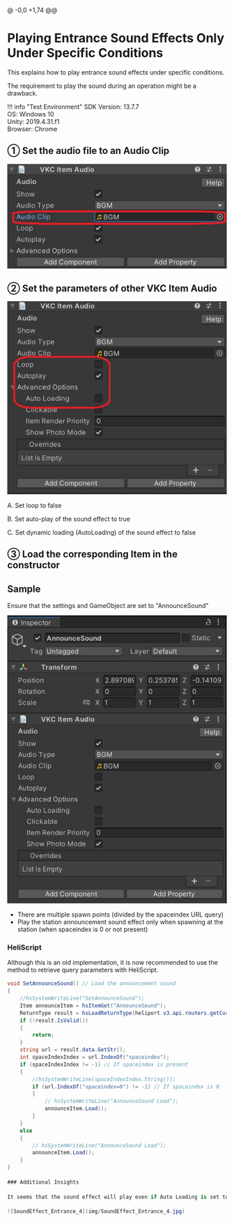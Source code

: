 @ -0,0 +1,74 @@
# Playing Entrance Sound Effects Only Under Specific Conditions

This explains how to play entrance sound effects under specific conditions.

The requirement to play the sound during an operation might be a drawback.

!!! info "Test Environment"
    SDK Version: 13.7.7<br>
    OS: Windows 10<br>
    Unity: 2019.4.31.f1<br>
    Browser: Chrome

## ① Set the audio file to an Audio Clip

![SoundEffect_Entrance_1](img/SoundEffect_Entrance_1.jpg)

## ② Set the parameters of other VKC Item Audio

![SoundEffect_Entrance_2](img/SoundEffect_Entrance_2.jpg)

A. Set loop to false

B. Set auto-play of the sound effect to true

C. Set dynamic loading (AutoLoading) of the sound effect to false

## ③ Load the corresponding Item in the constructor

## Sample

Ensure that the settings and GameObject are set to "AnnounceSound"

![SoundEffect_Entrance_3](img/SoundEffect_Entrance_3.jpg)

- There are multiple spawn points (divided by the spaceindex URL query)
- Play the station announcement sound effect only when spawning at the station (when spaceindex is 0 or not present)

### HeliScript

Although this is an old implementation, it is now recommended to use the method to retrieve query parameters with HeliScript.

```csharp
void SetAnnounceSound() // Load the announcement sound
{
    //hsSystemWriteLine("SetAnnounceSound");
    Item announceItem = hsItemGet("AnnounceSound");
    ReturnType result = hsLoadReturnType(heliport.v3.api.routers.getCurrentUrl());
    if (!result.IsValid())
    { 
        return; 
    }
    string url = result.data.GetStr();
    int spaceIndexIndex = url.IndexOf("spaceindex");
    if (spaceIndexIndex != -1) // If spaceindex is present
    {
        //hsSystemWriteLine(spaceIndexIndex.String());
        if (url.IndexOf("spaceindex=0") != -1) // If spaceindex is 0
        {
            // hsSystemWriteLine("AnnounceSound Load");
            announceItem.Load();
        }
    }
    else
    {
        // hsSystemWriteLine("AnnounceSound Load");
        announceItem.Load();
    }
}

### Additional Insights

It seems that the sound effect will play even if Auto Loading is set to true and UnLoad() is called in the constructor.

![SoundEffect_Entrance_4](img/SoundEffect_Entrance_4.jpg)